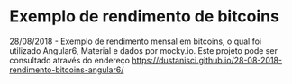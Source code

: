 # Exemplo de rendimento de bitcoins
28/08/2018 - Exemplo de rendimento mensal em bitcoins, o qual foi utilizado Angular6, Material e dados por mocky.io. Este projeto pode ser consultado através do endereço https://dustanisci.github.io/28-08-2018-rendimento-bitcoins-angular6/

